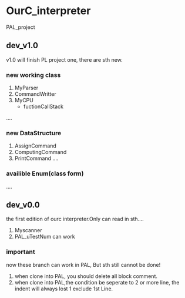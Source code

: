 # OurC_interpreter
PAL_project


## dev_v1.0
v1.0 will finish PL project one, there are sth new.

### new working class
1. MyParser
2. CommandWritter
3. MyCPU
    - fuctionCallStack
    
....

### new DataStructure

1. AssignCommand
2. ComputingCommand
3. PrintCommand
....

### availible Enum(class form)
....

## dev_v0.0
the first edition of ourc interpreter.Only can read in sth....

1. Myscanner
2. PAL_uTestNum can work

### important

now these branch can work in PAL, But sth still cannot be done!

1. when clone into PAL, you should delete all block comment.
2. when clone into PAL,the condition be seperate to 2 or more line, the indent will always lost 1 exclude 1st Line. 
